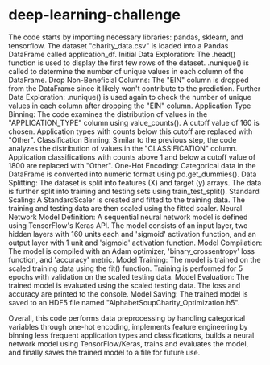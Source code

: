 # deep-learning-challenge

The code starts by importing necessary libraries: pandas, sklearn, and tensorflow.
The dataset "charity_data.csv" is loaded into a Pandas DataFrame called application_df.
Initial Data Exploration:
The .head() function is used to display the first few rows of the dataset.
.nunique() is called to determine the number of unique values in each column of the DataFrame.
Drop Non-Beneficial Columns:
The "EIN" column is dropped from the DataFrame since it likely won't contribute to the prediction.
Further Data Exploration:
.nunique() is used again to check the number of unique values in each column after dropping the "EIN" column.
Application Type Binning:
The code examines the distribution of values in the "APPLICATION_TYPE" column using value_counts().
A cutoff value of 160 is chosen. Application types with counts below this cutoff are replaced with "Other".
Classification Binning:
Similar to the previous step, the code analyzes the distribution of values in the "CLASSIFICATION" column.
Application classifications with counts above 1 and below a cutoff value of 1800 are replaced with "Other".
One-Hot Encoding:
Categorical data in the DataFrame is converted into numeric format using pd.get_dummies().
Data Splitting:
The dataset is split into features (X) and target (y) arrays.
The data is further split into training and testing sets using train_test_split().
Standard Scaling:
A StandardScaler is created and fitted to the training data.
The training and testing data are then scaled using the fitted scaler.
Neural Network Model Definition:
A sequential neural network model is defined using TensorFlow's Keras API.
The model consists of an input layer, two hidden layers with 160 units each and 'sigmoid' activation function, and an output layer with 1 unit and 'sigmoid' activation function.
Model Compilation:
The model is compiled with an Adam optimizer, 'binary_crossentropy' loss function, and 'accuracy' metric.
Model Training:
The model is trained on the scaled training data using the fit() function.
Training is performed for 5 epochs with validation on the scaled testing data.
Model Evaluation:
The trained model is evaluated using the scaled testing data.
The loss and accuracy are printed to the console.
Model Saving:
The trained model is saved to an HDF5 file named "AlphabetSoupCharity_Optimization.h5".

Overall, this code performs data preprocessing by handling categorical variables through one-hot encoding, implements feature engineering by binning less frequent application types and classifications, builds a neural network model using TensorFlow/Keras, trains and evaluates the model, and finally saves the trained model to a file for future use.
